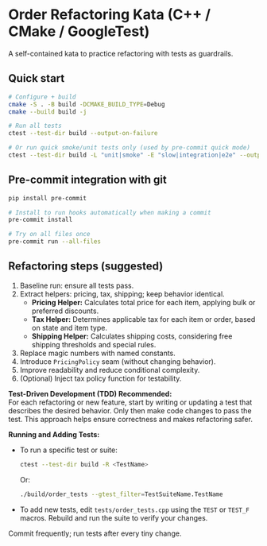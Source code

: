 # Order Refactoring Kata (C++ / CMake / GoogleTest)

A self-contained kata to practice refactoring with tests as guardrails.

## Quick start

```bash
# Configure + build
cmake -S . -B build -DCMAKE_BUILD_TYPE=Debug
cmake --build build -j

# Run all tests
ctest --test-dir build --output-on-failure

# Or run quick smoke/unit tests only (used by pre-commit quick mode)
ctest --test-dir build -L "unit|smoke" -E "slow|integration|e2e" --output-on-failure
```

## Pre-commit integration with git

```bash
pip install pre-commit

# Install to run hooks automatically when making a commit
pre-commit install

# Try on all files once
pre-commit run --all-files
```

## Refactoring steps (suggested)

1. Baseline run: ensure all tests pass.
2. Extract helpers: pricing, tax, shipping; keep behavior identical.
	 - **Pricing Helper:** Calculates total price for each item, applying bulk or preferred discounts.
	 - **Tax Helper:** Determines applicable tax for each item or order, based on state and item type.
	 - **Shipping Helper:** Calculates shipping costs, considering free shipping thresholds and special rules.
3. Replace magic numbers with named constants.
4. Introduce `PricingPolicy` seam (without changing behavior).
5. Improve readability and reduce conditional complexity.
6. (Optional) Inject tax policy function for testability.

**Test-Driven Development (TDD) Recommended:**  
For each refactoring or new feature, start by writing or updating a test that describes the desired behavior. Only then make code changes to pass the test. This approach helps ensure correctness and makes refactoring safer.

**Running and Adding Tests:**  
- To run a specific test or suite:
	```bash
	ctest --test-dir build -R <TestName>
	```
	Or:
	```bash
	./build/order_tests --gtest_filter=TestSuiteName.TestName
	```
- To add new tests, edit `tests/order_tests.cpp` using the `TEST` or `TEST_F` macros. Rebuild and run the suite to verify your changes.

Commit frequently; run tests after every tiny change.
